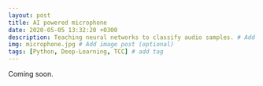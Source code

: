 ```yaml
---
layout: post
title: AI powered microphone
date: 2020-05-05 13:32:20 +0300
description: Teaching neural networks to classify audio samples. # Add post description (optional)
img: microphone.jpg # Add image post (optional)
tags: [Python, Deep-Learning, TCC] # add tag
---
```

Coming soon.